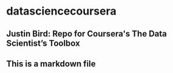 datasciencecoursera
===================

## Justin Bird: Repo for Coursera's The Data Scientist’s Toolbox

## This is a markdown file
